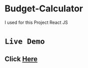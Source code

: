# Budget-Calculator
I used for this Project React JS
# `Live Demo`
## Click [Here](https://budget-calculator-with-react.netlify.app/)
